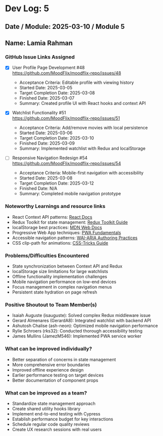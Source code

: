 # Dev Log: 5
## Date / Module: 2025-03-10 / Module 5
## Name: Lamia Rahman

### GitHub Issue Links Assigned
- [x] User Profile Page Development #48  
https://github.com/MoodFlix/moodflix-repo/issues/48
  - Acceptance Criteria: Editable profile with viewing history
  - Started Date: 2025-03-05
  - Target Completion Date: 2025-03-08
  - Finished Date: 2025-03-07
  - Summary: Created profile UI with React hooks and context API

- [x] Watchlist Functionality #51  
https://github.com/MoodFlix/moodflix-repo/issues/51
  - Acceptance Criteria: Add/remove movies with local persistence
  - Started Date: 2025-03-06
  - Target Completion Date: 2025-03-10
  - Finished Date: 2025-03-09
  - Summary: Implemented watchlist with Redux and localStorage

- [ ] Responsive Navigation Redesign #54  
https://github.com/MoodFlix/moodflix-repo/issues/54
  - Acceptance Criteria: Mobile-first navigation with accessibility
  - Started Date: 2025-03-08
  - Target Completion Date: 2025-03-12
  - Finished Date: N/A
  - Summary: Completed mobile navigation prototype

### Noteworthy Learnings and resource links
- React Context API patterns: [React Docs](https://react.dev/learn/scaling-up-with-reducer-and-context)
- Redux Toolkit for state management: [Redux Toolkit Guide](https://redux-toolkit.js.org/introduction/getting-started)
- localStorage best practices: [MDN Web Docs](https://developer.mozilla.org/en-US/docs/Web/API/Window/localStorage)
- Progressive Web App techniques: [PWA Fundamentals](https://web.dev/progressive-web-apps/)
- Accessible navigation patterns: [WAI-ARIA Authoring Practices](https://www.w3.org/WAI/ARIA/apg/patterns/navigation/)
- CSS clip-path for animations: [CSS-Tricks Guide](https://css-tricks.com/clipping-masking-css/)

### Problems/Difficulties Encountered
- State synchronization between Context API and Redux
- localStorage size limitations for large watchlists
- Offline functionality implementation challenges
- Mobile navigation performance on low-end devices
- Focus management in complex navigation menus
- Persistent state hydration on page refresh

### Positive Shoutout to Team Member(s)
- Isaiah Auguste (isauguste): Solved complex Redux middleware issue
- Gerard Almenares (GerardA8): Integrated watchlist with backend API
- Ashutosh Chalise (ash-neon): Optimized mobile navigation performance
- Rylie Schroers (rks32): Conducted thorough accessibility testing
- James Mullins (JamezM546): Implemented PWA service worker

### What can be improved individually?
- Better separation of concerns in state management
- More comprehensive error boundaries
- Improved offline experience design
- Earlier performance testing on target devices
- Better documentation of component props

### What can be improved as a team?
- Standardize state management approach
- Create shared utility hooks library
- Implement end-to-end testing with Cypress
- Establish performance budget for key interactions
- Schedule regular code quality reviews
- Create UX research sessions with real users
